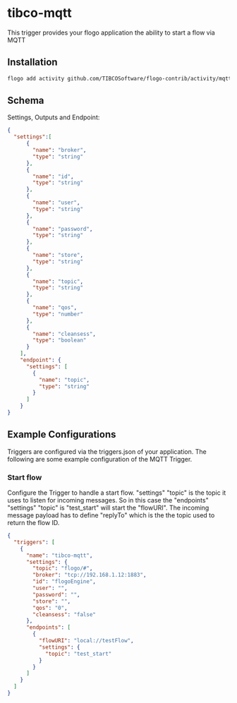 # tibco-mqtt
This trigger provides your flogo application the ability to start a flow via MQTT


## Installation

```bash
flogo add activity github.com/TIBCOSoftware/flogo-contrib/activity/mqtt
```

## Schema
Settings, Outputs and Endpoint:

```json
{
  "settings":[
      {
        "name": "broker",
        "type": "string"
      },
      {
        "name": "id",
        "type": "string"
      },
      {
        "name": "user",
        "type": "string"
      },
      {
        "name": "password",
        "type": "string"
      },
      {
        "name": "store",
        "type": "string"
      },
      {
        "name": "topic",
        "type": "string"
      },
      {
        "name": "qos",
        "type": "number"
      },
      {
        "name": "cleansess",
        "type": "boolean"
      }
    ],
    "endpoint": {
      "settings": [
        {
          "name": "topic",
          "type": "string"
        }
      ]
    }
}
```

## Example Configurations

Triggers are configured via the triggers.json of your application. The following are some example configuration of the MQTT Trigger.

### Start flow
Configure the Trigger to handle a start flow. "settings" "topic" is the topic it uses to listen for incoming messages. So in this case the "endpoints" "settings" "topic" is "test_start" will start the "flowURI". The incoming message payload has to define "replyTo" which is the the topic used to return the flow ID.

```json
{
  "triggers": [
    {
      "name": "tibco-mqtt",
      "settings": {
        "topic": "flogo/#",
        "broker": "tcp://192.168.1.12:1883",
        "id": "flogoEngine",
        "user": "",
        "password": "",
        "store": "",
        "qos": "0",
        "cleansess": "false"
      },
      "endpoints": [
        {
          "flowURI": "local://testFlow",
          "settings": {
            "topic": "test_start"
          }
        }
      ]
    }
  ]
}
```
